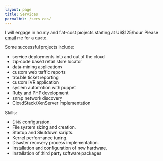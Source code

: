 ```yaml
---
layout: page
title: Services 
permalink: /services/
---
```


I will engage in hourly and flat-cost projects starting at US$125/hour. Please [email](mailto:bg@brian2.net) me for a quote.

Some successful projects include: 

* service deployments into and out of the cloud
* zip-code based retail store locator
* data-mining applications 
* custom web traffic reports
* trouble ticket reporting
* custom IVR application 
* system automation with puppet
* Ruby and PHP development
* snmp network discovery
* CloudStack/XenServer implementation

Skills: 

* DNS configuration.
* File system sizing and creation.
* Startup and Shutdown scripts.
* Kernel performance tuning.
* Disaster recovery process implementation.
* Installation and configuration of new hardware.
* Installation of third party software packages.


